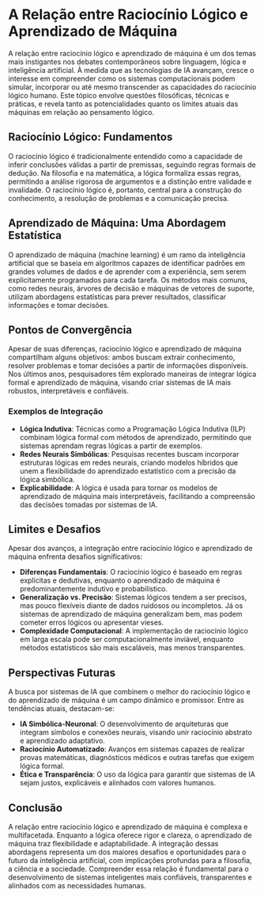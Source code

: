 # A Relação entre Raciocínio Lógico e Aprendizado de Máquina

A relação entre raciocínio lógico e aprendizado de máquina é um dos temas mais instigantes nos debates contemporâneos sobre linguagem, lógica e inteligência artificial. À medida que as tecnologias de IA avançam, cresce o interesse em compreender como os sistemas computacionais podem simular, incorporar ou até mesmo transcender as capacidades do raciocínio lógico humano. Este tópico envolve questões filosóficas, técnicas e práticas, e revela tanto as potencialidades quanto os limites atuais das máquinas em relação ao pensamento lógico.

## Raciocínio Lógico: Fundamentos

O raciocínio lógico é tradicionalmente entendido como a capacidade de inferir conclusões válidas a partir de premissas, seguindo regras formais de dedução. Na filosofia e na matemática, a lógica formaliza essas regras, permitindo a análise rigorosa de argumentos e a distinção entre validade e invalidade. O raciocínio lógico é, portanto, central para a construção do conhecimento, a resolução de problemas e a comunicação precisa.

## Aprendizado de Máquina: Uma Abordagem Estatística

O aprendizado de máquina (machine learning) é um ramo da inteligência artificial que se baseia em algoritmos capazes de identificar padrões em grandes volumes de dados e de aprender com a experiência, sem serem explicitamente programados para cada tarefa. Os métodos mais comuns, como redes neurais, árvores de decisão e máquinas de vetores de suporte, utilizam abordagens estatísticas para prever resultados, classificar informações e tomar decisões.

## Pontos de Convergência

Apesar de suas diferenças, raciocínio lógico e aprendizado de máquina compartilham alguns objetivos: ambos buscam extrair conhecimento, resolver problemas e tomar decisões a partir de informações disponíveis. Nos últimos anos, pesquisadores têm explorado maneiras de integrar lógica formal e aprendizado de máquina, visando criar sistemas de IA mais robustos, interpretáveis e confiáveis.

### Exemplos de Integração

- **Lógica Indutiva**: Técnicas como a Programação Lógica Indutiva (ILP) combinam lógica formal com métodos de aprendizado, permitindo que sistemas aprendam regras lógicas a partir de exemplos.
- **Redes Neurais Simbólicas**: Pesquisas recentes buscam incorporar estruturas lógicas em redes neurais, criando modelos híbridos que unem a flexibilidade do aprendizado estatístico com a precisão da lógica simbólica.
- **Explicabilidade**: A lógica é usada para tornar os modelos de aprendizado de máquina mais interpretáveis, facilitando a compreensão das decisões tomadas por sistemas de IA.

## Limites e Desafios

Apesar dos avanços, a integração entre raciocínio lógico e aprendizado de máquina enfrenta desafios significativos:

- **Diferenças Fundamentais**: O raciocínio lógico é baseado em regras explícitas e dedutivas, enquanto o aprendizado de máquina é predominantemente indutivo e probabilístico.
- **Generalização vs. Precisão**: Sistemas lógicos tendem a ser precisos, mas pouco flexíveis diante de dados ruidosos ou incompletos. Já os sistemas de aprendizado de máquina generalizam bem, mas podem cometer erros lógicos ou apresentar vieses.
- **Complexidade Computacional**: A implementação de raciocínio lógico em larga escala pode ser computacionalmente inviável, enquanto métodos estatísticos são mais escaláveis, mas menos transparentes.

## Perspectivas Futuras

A busca por sistemas de IA que combinem o melhor do raciocínio lógico e do aprendizado de máquina é um campo dinâmico e promissor. Entre as tendências atuais, destacam-se:

- **IA Simbólica-Neuronal**: O desenvolvimento de arquiteturas que integram símbolos e conexões neurais, visando unir raciocínio abstrato e aprendizado adaptativo.
- **Raciocínio Automatizado**: Avanços em sistemas capazes de realizar provas matemáticas, diagnósticos médicos e outras tarefas que exigem lógica formal.
- **Ética e Transparência**: O uso da lógica para garantir que sistemas de IA sejam justos, explicáveis e alinhados com valores humanos.

## Conclusão

A relação entre raciocínio lógico e aprendizado de máquina é complexa e multifacetada. Enquanto a lógica oferece rigor e clareza, o aprendizado de máquina traz flexibilidade e adaptabilidade. A integração dessas abordagens representa um dos maiores desafios e oportunidades para o futuro da inteligência artificial, com implicações profundas para a filosofia, a ciência e a sociedade. Compreender essa relação é fundamental para o desenvolvimento de sistemas inteligentes mais confiáveis, transparentes e alinhados com as necessidades humanas.